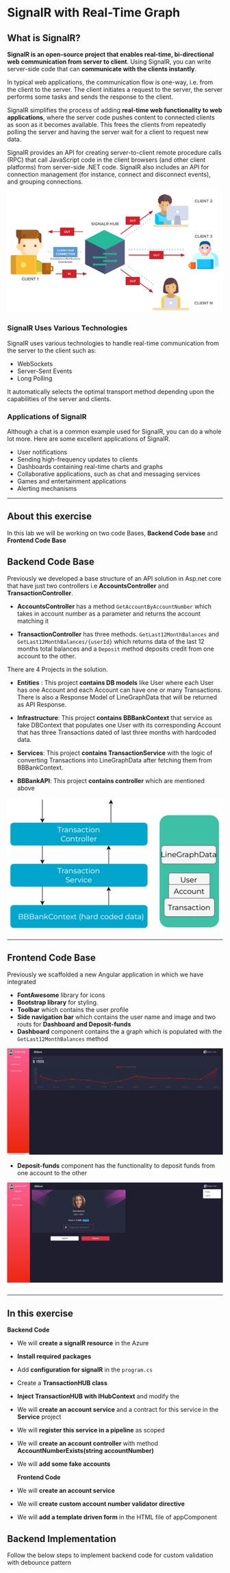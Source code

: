# SignalR with Real-Time Graph

## What is SignalR?
**SignalR is an open-source project that enables real-time, bi-directional web communication from server to client**. Using SignalR, you can write server-side code that can **communicate with the clients instantly**.

In typical web applications, the communication flow is one-way, i.e. from the client to the server. The client initiates a request to the server, the server performs some tasks and sends the response to the client.

SignalR simplifies the process of adding **real-time web functionality to web applications**, where the server code pushes content to connected clients as soon as it becomes available. This frees the clients from repeatedly polling the server and having the server wait for a client to request new data.

SignalR provides an API for creating server-to-client remote procedure calls (RPC) that call JavaScript code in the client browsers (and other client platforms) from server-side .NET code. SignalR also includes an API for connection management (for instance, connect and disconnect events), and grouping connections.

![](./readme-images/13.png)

### **SignalR Uses Various Technologies**
SignalR uses various technologies to handle real-time communication from the server to the client such as:
* WebSockets
* Server-Sent Events
* Long Polling

It automatically selects the optimal transport method depending upon the capabilities of the server and clients.

### **Applications of SignalR**
Although a chat is a common example used for SignalR, you can do a whole lot more. Here are some excellent applications of SignalR.

* User notifications
* Sending high-frequency updates to clients
* Dashboards containing real-time charts and graphs
* Collaborative applications, such as chat and messaging services
* Games and entertainment applications
* Alerting mechanisms

---------------

## About this exercise
In this lab we will be working on two code Bases, **Backend Code base** and **Frontend Code Base**

## **Backend Code Base**
Previously we developed a base structure of an API solution in Asp.net core that have just two controllers i.e **AccountsController** and **TransactionController**. 

* **AccountsController** has a method `GetAccountByAccountNumber` which takes in account number as a parameter and returns the account matching it

* **TransactionController** has three methods. `GetLast12MonthBalances` and `GetLast12MonthBalances/{userId}` which returns data of the last 12 months total balances and a `Deposit` method deposits credit from one account to the other.



There are 4 Projects in the solution. 

*	**Entities** : This project **contains DB models** like User where each User has one Account and each Account can have one or many Transactions. There is also a Response Model of LineGraphData that will be returned as API Response. 

*	**Infrastructure**: This project **contains BBBankContext** that service as fake DBContext that populates one User with its corresponding Account that has three Transactions dated of last three months with hardcoded data. 

* **Services**: This project **contains TransactionService** with the logic of converting Transactions into LineGraphData after fetching them from BBBankContext.

* **BBBankAPI**: This project **contains controller** which are mentioned above 

![](./readme-images/4.png)

-----------

## **Frontend Code Base**
Previously we scaffolded a new Angular application in which we have integrated 

* **FontAwesome** library for icons
* **Bootstrap library** for styling.
* **Toolbar** which contains the user profile 
*  **Side navigation bar** which contains the user name and image and two routs for **Dashboard and Deposit-funds**
*  **Dashboard** component contains the a graph which is populated with the `GetLast12MonthBalances` method


![](./readme-images/11.png)

*  **Deposit-funds** component has the functionality to deposit funds from one account to the other
  
![](./readme-images/12.png)

_____________

## **In this exercise**

  **Backend Code**
* We will **create a signalR resource** in the Azure
* **Install required packages**
* Add **configuration for signalR** in the `program.cs`
* Create a **TransactionHUB class**
* **Inject TransactionHUB with IHubContext** and modify the 
* We will **create an account service**  and a contract for this service in the **Service** project 
* We will **register this service in a pipeline** as scoped 
* We will **create an account controller**  with method **AccountNumberExists(string accountNumber)**
* We will **add some fake accounts** 

  **Frontend Code**
* We will **create an account service** 
* We will **create custom account number validator directive**  
* We will **add a template driven form** in the HTML file of appComponent 

## **Backend Implementation**
Follow the below steps to implement backend code for custom validation with debounce pattern 
